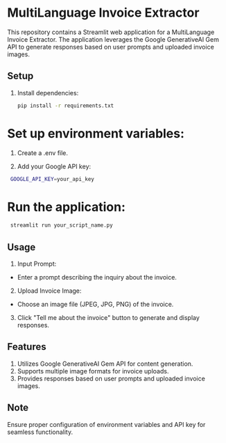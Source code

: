 # MultiLanguage Invoice Extractor

This repository contains a Streamlit web application for a MultiLanguage Invoice Extractor. The application leverages the Google GenerativeAI Gem API to generate responses based on user prompts and uploaded invoice images.

## Setup

1. Install dependencies:
   ```bash
   pip install -r requirements.txt
   ```

# Set up environment variables:
1. Create a .env file.

2. Add your Google API key:

```bash
 GOOGLE_API_KEY=your_api_key
```

# Run the application:
 
```bash
 streamlit run your_script_name.py
```

## Usage
1. Input Prompt:
 * Enter a prompt describing the inquiry about the invoice.
2. Upload Invoice Image:
 * Choose an image file (JPEG, JPG, PNG) of the invoice.
3. Click "Tell me about the invoice" button to generate and display responses.

## Features
1. Utilizes Google GenerativeAI Gem API for content generation.
2. Supports multiple image formats for invoice uploads.
3. Provides responses based on user prompts and uploaded invoice images.

## Note
Ensure proper configuration of environment variables and API key for seamless functionality.


